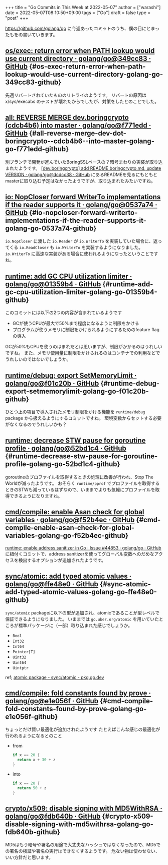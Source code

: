 +++
title = "Go Commits in This Week at 2022-05-07"
author = ["warashi"]
date = 2022-05-07T08:10:50+09:00
tags = ["Go"]
draft = false
type = "post"
+++

<https://github.com/golang/go> に今週あったコミットのうち、僕の目にとまったもをの書いていきます。


## [os/exec: return error when PATH lookup would use current directory · golang/go@349cc83 · GitHub](https://github.com/golang/go/commit/349cc83389f71c459b7820b0deecdf81221ba46c) {#os-exec-return-error-when-path-lookup-would-use-current-directory-golang-go-349cc83-github}

先週リバートされていたもののリトライのようです。
リバートの原因は x/sys/execabs のテストが壊れたからでしたが、対策をしたとのことでした。


## [all: REVERSE MERGE dev.boringcrypto (cdcb4b6) into master · golang/go@f771edd · GitHub](https://github.com/golang/go/commit/f771edd7f92a47c276d65fbd9619e16a786c6746) {#all-reverse-merge-dev-dot-boringcrypto--cdcb4b6--into-master-golang-go-f771edd-github}

別ブランチで開発が進んでいたBoringSSLベースの？暗号まわりの実装が取り込まれたようです。
[[dev.boringcrypto] add README.boringcrypto.md, update VERSION · golang/go@dcdcc38 · GitHub](https://github.com/golang/go/commit/dcdcc3844046af0182cd3a94c7bb78c99908020e) にあるREADMEを見るにもともとmasterに取り込む予定はなかったようですが、取り込まれたみたいですね。


## [io: NopCloser forward WriterTo implementations if the reader supports it · golang/go@0537a74 · GitHub](https://github.com/golang/go/commit/0537a74b76fcab1398da6699c3ff7411fef8fbe7) {#io-nopcloser-forward-writerto-implementations-if-the-reader-supports-it-golang-go-0537a74-github}

`io.NopCloser` に渡した `io.Reader` が `io.WriterTo` を実装していた場合に、返ってくる `io.ReadCloser` も `io.WriterTo` を実装するようになりました。
`io.WriterTo` に高速な実装がある場合に使われるようになったということですね。


## [runtime: add GC CPU utilization limiter · golang/go@01359b4 · GitHub](https://github.com/golang/go/commit/01359b46815e63307077dfa03972f40d2e0d94fe) {#runtime-add-gc-cpu-utilization-limiter-golang-go-01359b4-github}

このコミットには以下の2つの内容が含まれているようです

-   GCが使うCPUが最大で50%まで程度になるように制限をかける
-   プログラムが使うメモリに制限をかけられるようにするためのfeature flagの導入

GCが50%もCPUを使うのはまれだとは思いますが、制限がかかるのはうれしいですね。
また、メモリ使用量に制限をかけられるのはコンテナでの利用などでうれしいのではないでしょうか。


## [runtime/debug: export SetMemoryLimit · golang/go@f01c20b · GitHub](https://github.com/golang/go/commit/f01c20bf2ba889e5c9e3565175cc4276f9c11516) {#runtime-debug-export-setmemorylimit-golang-go-f01c20b-github}

ひとつ上の項目で導入されたメモリ制限をかける機能を `runtime/debug` package から扱えるようにするコミットですね。
環境変数からセットする必要がなくなるのでうれしいかも？


## [runtime: decrease STW pause for goroutine profile · golang/go@52bd1c4 · GitHub](https://github.com/golang/go/commit/52bd1c4d6cc691aa60c71513695dba03062deb59) {#runtime-decrease-stw-pause-for-goroutine-profile-golang-go-52bd1c4-github}

goroutineのプロファイルを取得するときの処理に改善が行われ、Stop The Worldが減ったようです。
おそらく `runtime/pprof` でプロファイルを取得するときのSTWも減っているはずなので、いままでよりも気軽にプロファイルを取得できるようになりますね。


## [cmd/compile: enable Asan check for global variables · golang/go@f52b4ec · GitHub](https://github.com/golang/go/commit/f52b4ec63d6ce5c4eb9edcb81c3a0661e6f53da0) {#cmd-compile-enable-asan-check-for-global-variables-golang-go-f52b4ec-github}

[runtime: enable address sanitizer in Go · Issue #44853 · golang/go · GitHub](<https://github.com/golang/go/issues/44853>) に紐付くコミットで、address sanitizerを使ってグローバル変数へのだめなアクセスを検出するオプションが追加されたようです。


## [sync/atomic: add typed atomic values · golang/go@ffe48e0 · GitHub](https://github.com/golang/go/commit/ffe48e00adf3078944015186819a1ed5c6aa8bec) {#sync-atomic-add-typed-atomic-values-golang-go-ffe48e0-github}

`sync/atomic` packageに以下の型が追加され、atomicであることが型レベルで保証できるようになりました。
いままでは `go.uber.org/atomic` を用いていたところが標準パッケージに（一部）取り込まれた感じでしょうか。

-   `Bool`
-   `Int32`
-   `Int64`
-   `Pointer[T]`
-   `Uint32`
-   `Uint64`
-   `Uintptr`

ref; [atomic package - sync/atomic - pkg.go.dev](<https://pkg.go.dev/sync/atomic@master>)


## [cmd/compile: fold constants found by prove · golang/go@e1e056f · GitHub](https://github.com/golang/go/commit/e1e056fa6a2f788a15e17d55b7953712053fd760) {#cmd-compile-fold-constants-found-by-prove-golang-go-e1e056f-github}

ちょっとだけ賢い最適化が追加されたようです
たとえばこんな感じの最適化が行われるようになるとのこと

-   from
    ```go
    if x == 20 {
      return x + 30 + z
    }
    ```
-   into
    ```go
    if x == 20 {
      return 50 + z
    }
    ```


## [crypto/x509: disable signing with MD5WithRSA · golang/go@fdb640b · GitHub](https://github.com/golang/go/commit/fdb640b7a1324c2a4fc579389c4bc287ea90f1db) {#crypto-x509-disable-signing-with-md5withrsa-golang-go-fdb640b-github}

MD5はもう暗号や署名の用途で大丈夫なハッシュではなくなったので、MD5での署名の検証や署名の実行はできなくするようです。
危ない物は使わせない、いい方針だと思います。
